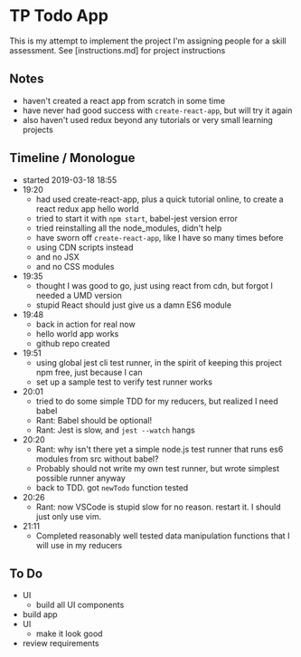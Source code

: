 

# TP Todo App

This is my attempt to implement the project I'm assigning people for a skill assessment. See [instructions.md] for project instructions

## Notes

- haven't created a react app from scratch in some time
- have never had good success with `create-react-app`, but will try it again
- also haven't used redux beyond any tutorials or very small learning projects

## Timeline / Monologue

- started 2019-03-18 18:55
- 19:20
    - had used create-react-app, plus a quick tutorial online, to create a react redux app hello world
    - tried to start it with `npm start`, babel-jest version error
    - tried reinstalling all the node_modules, didn't help
    - have sworn off `create-react-app`, like I have so many times before
    - using CDN scripts instead
    - and no JSX
    - and no CSS modules
- 19:35
    - thought I was good to go, just using react from cdn, but forgot I needed a UMD version
    - stupid React should just give us a damn ES6 module
- 19:48
    - back in action for real now
    - hello world app works
    - github repo created
- 19:51
    - using global jest cli test runner, in the spirit of keeping this project npm free, just because I can
    - set up a sample test to verify test runner works
- 20:01
    - tried to do some simple TDD for my reducers, but realized I need babel
    - Rant: Babel should be optional!
    - Rant: Jest is slow, and `jest --watch` hangs
- 20:20
    - Rant: why isn't there yet a simple node.js test runner that runs es6 modules from src without babel?
    - Probably should not write my own test runner, but wrote simplest possible runner anyway
    - back to TDD. got `newTodo` function tested
- 20:26
    - Rant: now VSCode is stupid slow for no reason. restart it. I should just only use vim.
- 21:11
    - Completed reasonably well tested data manipulation functions that I will use in my reducers

## To Do

- UI
    - build all UI components
- build app
- UI
    - make it look good
- review requirements